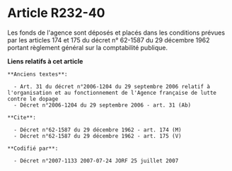 # Article R232-40

Les fonds de l'agence sont déposés et placés dans les conditions prévues par les articles 174 et 175 du décret n° 62-1587 du
29 décembre 1962 portant règlement général sur la comptabilité publique.

**Liens relatifs à cet article**

	**Anciens textes**:

	  - Art. 31 du décret n°2006-1204 du 29 septembre 2006 relatif à l'organisation et au fonctionnement de l'Agence française de lutte contre le dopage
	  - Décret n°2006-1204 du 29 septembre 2006 - art. 31 (Ab)

	**Cite**:

	  - Décret n°62-1587 du 29 décembre 1962 - art. 174 (M)
	  - Décret n°62-1587 du 29 décembre 1962 - art. 175 (V)

	**Codifié par**:

	  - Décret n°2007-1133 2007-07-24 JORF 25 juillet 2007
